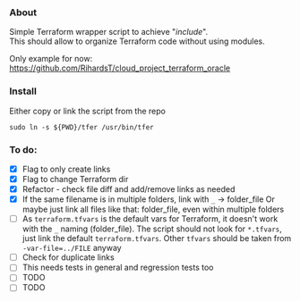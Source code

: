 ### About
Simple Terraform wrapper script to achieve "*include*".  
This should allow to organize Terraform code without using modules.

Only example for now: https://github.com/RihardsT/cloud_project_terraform_oracle

### Install
Either copy or link the script from the repo
```
sudo ln -s ${PWD}/tfer /usr/bin/tfer
```

### To do:
- [x] Flag to only create links
- [x] Flag to change Terraform dir
- [x] Refactor - check file diff and add/remove links as needed
- [x] If the same filename is in multiple folders, link with `_` -> folder_file
      Or maybe just link all files like that: folder_file,
      even within multiple folders
- [ ] As `terraform.tfvars` is the default vars for Terraform,
      it doesn't work with the `_` naming (folder_file).
      The script should not look for `*.tfvars`,
      just link the default `terraform.tfvars`.
      Other `tfvars` should be taken from `-var-file=../FILE` anyway
- [ ] Check for duplicate links
- [ ] This needs tests in general and regression tests too
- [ ] TODO
- [ ] TODO
